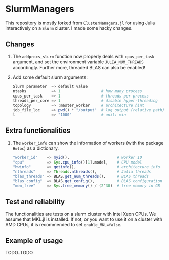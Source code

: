 # SlurmManagers

This repository is mostly forked from [`ClusterManagers.jl`](https://github.com/JuliaParallel/ClusterManagers.jl) for using Julia interactively on a `Slurm` cluster. I made some hacky changes.

## Changes
1. The `addprocs_slurm` function now properly deals with `cpus_per_task` argument, and set the environment variable `JULIA_NUM_THREADS` accordingly. Further more, threaded BLAS can also be enabled!
2. Add some default slurm arguments:

    ```julia
    Slurm parameter  => default value
    ntasks           => 1                  # how many process
    cpus_per_task    => 1                  # threads per process
    threads_per_core => 1                  # disable hyper-threading
    topology         => :master_worker     # architecture hint
    job_file_loc     => pwd() * "/output"  # log output (relative path)
    t                => "1000"             # unit: min
    ```

## Extra functionalities
1. The `worker_info` can show the information of workers (with the package `Hwloc`) as a dictionary.
    ```julia
    "worker_id"    => myid(),                     # worker ID
    "cpu"          => Sys.cpu_info()[1].model,    # CPU model
    "hwinfo"       => getinfo(),                  # architecture info
    "nthreads"     => Threads.nthreads(),         # Julia threads
    "blas_threads" => BLAS.get_num_threads(),     # BLAS threads
    "blas_config"  => BLAS.get_config(),          # BLAS configuration
    "mem_free"     => Sys.free_memory() / (2^30)  # free memory in GB
    ```

## Test and reliability
The functionalities are tests on a slurm cluster with Intel Xeon CPUs. We assume that MKL.jl is installed. If not, or you want to use it on a cluster with AMD CPUs, it is recommended to set `enable_MKL=false`.

## Example of usage

TODO..TODO
